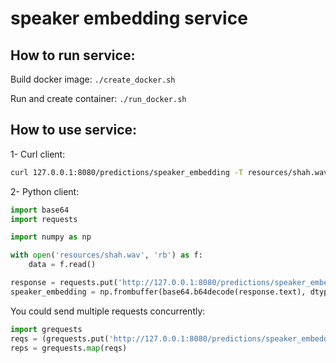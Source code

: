 # speaker embedding service

## How to run service:

Build docker image: `./create_docker.sh`

Run and create container: `./run_docker.sh`


## How to use service:

1- Curl client:
```bash
curl 127.0.0.1:8080/predictions/speaker_embedding -T resources/shah.wav
```

2- Python client:
```python
import base64
import requests

import numpy as np

with open('resources/shah.wav', 'rb') as f:
    data = f.read()

response = requests.put('http://127.0.0.1:8080/predictions/speaker_embedding', data=data)
speaker_embedding = np.frombuffer(base64.b64decode(response.text), dtype=np.float32)
```

You could send multiple requests concurrently:
```python
import grequests
reqs = (grequests.put('http://127.0.0.1:8080/predictions/speaker_embedding', data=data) for _ in range(1000))
reps = grequests.map(reqs)
```
